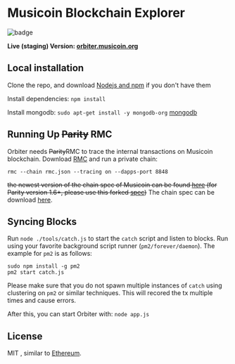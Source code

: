 # Musicoin Blockchain Explorer

![badge](https://img.shields.io/badge/License-MIT-blue.svg)

**Live (staging) Version: [orbiter.musicoin.org](https://orbiter.musicoin.org)**

## Local installation

Clone the repo, and download [Nodejs and npm](https://docs.npmjs.com/getting-started/installing-node "Nodejs install") if you don't have them

Install dependencies: `npm install`

Install mongodb: `sudo apt-get install -y mongodb-org` [mongodb](https://docs.mongodb.com/manual/tutorial/install-mongodb-on-ubuntu/)

## Running Up ~~Parity~~ RMC

Orbiter needs ~~Parity~~RMC to trace the internal transactions on Musicoin blockchain. Download [RMC](https://github.com/immartian/rmc/releases/tag/V0.1.0t) and run a private chain:

`rmc --chain rmc.json --tracing on --dapps-port 8848`

~~the newest version of the chain spec of Musicoin can be found [here](https://github.com/Musicoin/orbiter/blob/master/mc.json) (for Parity version 1.6+, please use this forked [spec](https://github.com/Musicoin/orbiter/blob/master/mc_parity16.json))~~  The chain spec can be download [here]( https://github.com/immartian/rmc/releases/download/V0.1.0/rmc.json).

## Syncing Blocks

Run `node ./tools/catch.js` to start the `catch` script and listen to blocks. Run using your favorite background script runner (`pm2/forever/daemon`). The example for `pm2` is as follows:

```
sudo npm install -g pm2
pm2 start catch.js
```

Please make sure that you do not spawn multiple instances of `catch` using clustering on `pm2` or similar techniques. This will recored the tx multiple times and cause errors.

After this, you can start Orbiter with: `node app.js`

## License

MIT , similar to [Ethereum](http://github.com/ethereumproject/explorer).
